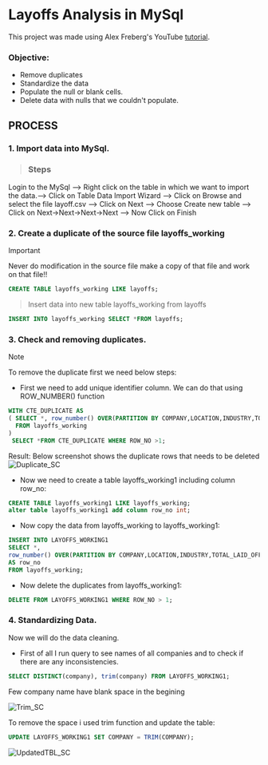 # Layoffs Analysis in MySql ##
 
This project was made using Alex Freberg's YouTube [tutorial](https://www.youtube.com/watch?v=4UltKCnnnTA).

### Objective:
- Remove duplicates
- Standardize the data
- Populate the null or blank cells.
- Delete data with nulls that we couldn't populate.

## PROCESS

### 1. Import data into MySql.

>### Steps 

Login to the MySql --> Right click on the table in which we want to import the data.--> Click on Table Data Import Wizard --> Click on Browse and select the file layoff.csv --> Click on Next --> Choose Create new table --> Click on Next->Next->Next->Next --> Now Click on Finish 


### 2. Create a duplicate of the source file layoffs_working
> [!IMPORTANT]
> Never do modification in the source file make a copy of that file and work on that file!!

````sql
CREATE TABLE layoffs_working LIKE layoffs;
````
> Insert data into new table layoffs_working from layoffs

````sql
INSERT INTO layoffs_working SELECT *FROM layoffs;
````
### 3. Check and removing duplicates.
> [!NOTE]
>To remove the duplicate first we need below steps:
 
- First we need to add unique identifier column. We can do that using ROW_NUMBER() function

````sql
WITH CTE_DUPLICATE AS 
( SELECT *, row_number() OVER(PARTITION BY COMPANY,LOCATION,INDUSTRY,TOTAL_LAID_OFF,`DATE`,PERCENTAGE_LAID_OFF) AS row_no
  FROM layoffs_working
)
 SELECT *FROM CTE_DUPLICATE WHERE ROW_NO >1;
````
Result: Below screenshot shows the duplicate rows that needs to be deleted
![Duplicate_SC](https://github.com/user-attachments/assets/c080e536-0b50-4ae8-8208-0612d1c09251)

- Now we need to create a table layoffs_working1 including column row_no:
````sql
CREATE TABLE layoffs_working1 LIKE layoffs_working;
alter table layoffs_working1 add column row_no int;
````
- Now copy the data from layoffs_working to layoffs_working1:
````sql
INSERT INTO LAYOFFS_WORKING1 
SELECT *,
row_number() OVER(PARTITION BY COMPANY,LOCATION,INDUSTRY,TOTAL_LAID_OFF,STAGE,COUNTRY,funds_raised_millions,`DATE`,PERCENTAGE_LAID_OFF)
AS row_no
FROM layoffs_working;
````
- Now delete the duplicates from layoffs_working1:
````sql
DELETE FROM LAYOFFS_WORKING1 WHERE ROW_NO > 1;
````
### 4. Standardizing Data.
Now we will do the data cleaning.
- First of all I run query to see names of all companies and to check if there are any inconsistencies.
````sql
SELECT DISTINCT(company), trim(company) FROM LAYOFFS_WORKING1;
````
Few company name have blank space in the begining

![Trim_SC](https://github.com/user-attachments/assets/7ee6a367-b816-406c-808b-1a3a9e0ee2b4)

To remove the space i used trim function and update the table:
````sql
UPDATE LAYOFFS_WORKING1 SET COMPANY = TRIM(COMPANY);
````
![UpdatedTBL_SC](https://github.com/user-attachments/assets/7263eca4-14ee-42b8-b3de-7792950017cc)





